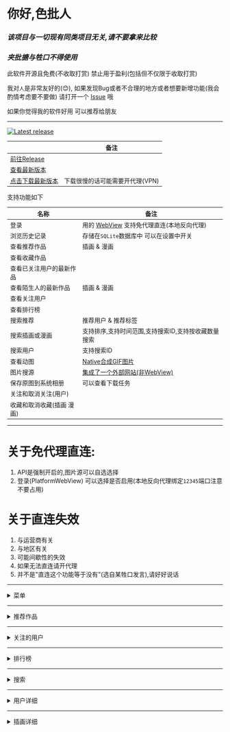 # 你好,色批人

### _该项目与一切现有同类项目无关,请不要拿来比较_

### _夹批搪与牲口不得使用_

此软件开源且免费(不收取打赏) 禁止用于盈利(包括但不仅限于收取打赏)

我对`人`是非常友好的(😊), 如果发现Bug或者不合理的地方或者想要新增功能(我会酌情考虑要不要做)
请打开一个 [Issue](https://github.com/xiao-cao-x/pixiv_func_android/issues/new) 哦

如果你觉得我的软件好用 可以推荐给朋友

---
[![Latest release](https://img.shields.io/github/release/xiao-cao-x/pixiv-func-android?label=latest%20release)](https://github.com/xiao-cao-x/pixiv_func_android/releases/latest)


|  | 备注 |
| --- | --- |
| [前往Release](https://github.com/xiao-cao-x/pixiv_func_android/releases) | |
| [查看最新版本](https://github.com/xiao-cao-x/pixiv_func_android/releases/latest) | |
| [点击下载最新版本](https://github.com/xiao-cao-x/pixiv_func_android/releases/latest/download/app-release.apk) | 下载很慢的话可能需要开代理(VPN) |


支持功能如下

| 名称 | 备注 |
| --- | --- |
| 登录 | 用的 [WebView](https://github.com/xiao-cao-x/pixiv_func_android/blob/main/android/app/src/main/kotlin/top/xiaocao/pixiv/platform/webview/PlatformWebView.kt) 支持免代理直连(本地反向代理) |
| 浏览历史记录 | 存储在`SQLite`数据库中 可以在设置中开关 |
| 查看推荐作品 | 插画 & 漫画 |
| 查看收藏作品 |  |
| 查看已关注用户的最新作品  |  |
| 查看陌生人的最新作品 | 插画 & 漫画 |
| 查看关注用户 |  |
| 查看排行榜 |  |
| 搜索推荐 | 推荐用户 & 推荐标签 |
| 搜索插画或漫画  | 支持排序,支持时间范围,支持搜索ID,支持按收藏数量搜索 |
| 搜索用户 | 支持搜索ID |
| 查看动图 | [Native合成GIF图片](https://github.com/xiao-cao-x/pixiv_func_android/blob/main/android/app/src/main/kotlin/top/xiaocao/pixiv/platform/api/PlatformApiPlugin.kt#L107) |
| 图片搜源 | [集成了一个外部网站(非WebView)](https://github.com/xiao-cao-x/pixiv_func_android/blob/main/lib/view_model/search_input_model.dart#L124) |
| 保存原图到系统相册 | 可以查看下载任务 |
| 关注和取消关注(用户) |  |
| 收藏和取消收藏(插画 漫画) |  |

---

# 关于免代理直连:

1. API是强制开启的,图片源可以自选选择
2. 登录(PlatformWebView) 可以选择是否启用(本地反向代理绑定`12345`端口注意不要占用)

# 关于直连失效

1. 与运营商有关
2. 与地区有关
3. 可能间歇性的失效
4. 如果无法直连请开代理
5. 并不是"直连这个功能等于没有"(选自某牲口发言),请好好说话

---

<details>
 <summary>菜单</summary>

![](images/菜单.png)

</details>

---

<details>
 <summary>推荐作品</summary>

![](images/推荐作品.png)

</details>

---

<details>
 <summary>关注的用户</summary>

![](images/关注的用户.png)

</details>

---

<details>
 <summary>排行榜</summary>

![](images/排行榜.png)

</details>

---

<details>
 <summary>搜索</summary>

### `推荐用户`

![](images/推荐用户.png)

### `推荐标签`

![](images/推荐标签.png)

### `搜索输入`

![](images/搜索输入.png)

### `搜索过滤器`

![](images/搜索过滤器.png)

### `搜索关键字`

![](images/搜索关键字.png)

### `图片搜源`

![](images/图片搜源.png)

</details>

---

<details>
 <summary>用户详细</summary>

### `用户信息`

![](images/用户信息.png)

### `用户插画`

![](images/用户插画.png)

</details>

---

<details>
 <summary>插画详细</summary>

![](images/插画详细.png)

</details>

